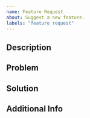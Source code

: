 ```yaml
---
name: Feature Request
about: Suggest a new feature.
labels: "feature request"
---
```


<!-- Use this template to request new features. --
<!-- Optional sections can be removed if not applicable. -->
<!-- Comments describe the purpose of each section. -->

## Description

<!-- Briefly describe the new feature you're suggesting. -->

## Problem

<!-- Explain the problem or need that this feature would address. -->

## Solution

<!-- Describe your proposed solution for the new feature. -->

## Additional Info <!-- Optional -->

<!-- Any extra context or information that might support the feature request. -->
